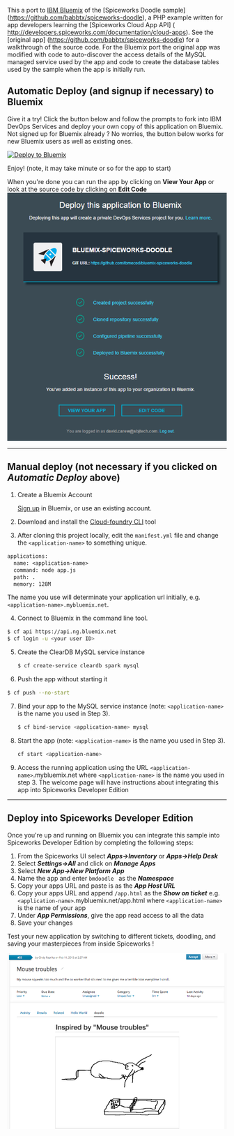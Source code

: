 This a port to [IBM Bluemix](https://console.ng.bluemix.net/?cm_mmc=IBMEcoDWW-_-IIC-_-BluemixDay-_-BluemixDayAAAWebpage) of the [Spiceworks Doodle sample] (https://github.com/babbtx/spiceworks-doodle),  a PHP  example written for app developers learning the [Spiceworks Cloud App API] ( http://developers.spiceworks.com/documentation/cloud-apps).
See the [original app]  (https://github.com/babbtx/spiceworks-doodle) for a walkthrough of the source code. For the  Bluemix port the original app was modified with code to auto-discover  the access details of the MySQL managed service used by the app and code to create the database tables used by the sample when the app is initially run.

## Automatic Deploy (and signup if necessary) to Bluemix
Give it a try! Click the button below  and follow the prompts to fork into IBM DevOps Services and deploy your own copy of this application on Bluemix. Not signed up for  Bluemix already ? No worries, the 
button below works for new Bluemix users as well as existing ones. 

[![Deploy to Bluemix](https://bluemix.net/deploy/button.png)](https://bluemix.net/deploy?repository=https://github.com/ibmecod/bluemix-spiceworks-doodle)

Enjoy! (note, it may take minute or so for the app to start)

When you're done you can run the app by clicking on **View Your App** or look at the source code by clicking on **Edit Code**
![Alt text](images/deployed2.png "Optional title")

___

## Manual deploy (not necessary if you clicked on _Automatic Deploy_ above)

1. Create a Bluemix Account

    [Sign up](https://console.ng.bluemix.net/?cm_mmc=IBMEcoDWW-_-IIC-_-BluemixDay-_-BluemixDayAAAWebpage) in Bluemix, or use an existing account.

2. Download and install the [Cloud-foundry CLI](https://github.com/cloudfoundry/cli/releases) tool

3. After cloning this project locally, edit the `manifest.yml` file and change the `<application-name>` to something unique.
  ```none
  applications:
    name: <application-name>
    command: node app.js
    path: .
    memory: 128M
  ```
  The name you use will determinate your application url initially, e.g. `<application-name>.mybluemix.net`.

4. Connect to Bluemix in the command line tool.
  ```sh
  $ cf api https://api.ng.bluemix.net
  $ cf login -u <your user ID>
  ```
5. Create the ClearDB MySQL service instance
   ```sh
   $ cf create-service cleardb spark mysql
   ```
   
6. Push the app without  starting it
  ```sh
  $ cf push --no-start
  ```
 
7. Bind your app to the MySQL service instance (note: `<application-name>` is the name you used in Step 3).
   ```sh
   $ cf bind-service <application-name> mysql
   ```
   
8. Start the app (note: `<application-name>` is the name you used in Step 3).
   ```sh
   cf start <application-name>
   ```
9. Access the running application using the URL `<application-name>`.mybluemix.net where `<application-name>` is the name you used in step 3. The welcome page will have instructions about integrating this app into Spiceworks Developer Edition

___


## Deploy into Spiceworks Developer Edition

Once you're up and running on Bluemix you can  integrate this sample into Spiceworks Developer Edition by completing the following steps:

1. From the Spiceworks UI select **_Apps->Inventory_** or **_Apps->Help Desk_**
2. Select **_Settings->All_** and click on **_Manage Apps_**
3. Select **_New App->New Platform App_**
4. Name the app and enter ```bmdoodle ``` as the **_Namespace_**
5. Copy your apps URL and paste is as the **_App Host URL_**
6. Copy your apps URL and append ```/app.html``` as the **_Show on ticket_** e.g.  `<application-name>`.mybluemix.net/app.html where `<application-name>` is the name of your app
6. Under _**App Permissions**_, give the app read access to all the data
7. Save your changes


Test your new application by switching to different tickets, doodling, and saving your masterpieces from inside Spiceworks !

![Alt text](images/finished.png "Optional title")
	             
